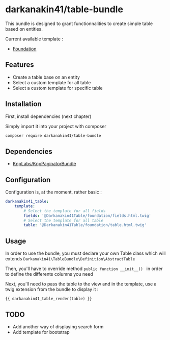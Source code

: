 # darkanakin41/table-bundle
This bundle is designed to grant functionnalities to create simple table based on entities.

Current available template : 
* [Foundation](https://foundation.zurb.com/)

## Features

* Create a table base on an entity
* Select a custom template for all table
* Select a custom template for specific table

## Installation
First, install dependencies (next chapter)

Simply import it into your project with composer

```bash
composer require darkanakin41/table-bundle
```

## Dependencies
* [KnpLabs/KnpPaginatorBundle](https://github.com/KnpLabs/KnpPaginatorBundle)

## Configuration 
Configuration is, at the moment, rather basic : 
```yaml
darkanakin41_table:
    template:
        # Select the template for all fields
        fields: '@Darkanakin41Table/foundation/fields.html.twig'
        # Select the template for all table
        table: '@Darkanakin41Table/foundation/table.html.twig'
```

## Usage
In order to use the bundle, you must declare your own Table class which will extends ```Darkanakin41\TableBundle\Definition\AbstractTable```

Then, you'll have to override method ```public function __init__() ``` in order to define the differents columns you need

Next, you'll need to pass the table to the view and in the template, use a twig extension from the bundle to display it : 
```twig
{{ darkanakin41_table_render(table) }}
```

## TODO 
* Add another way of displaying search form
* Add template for bootstrap
